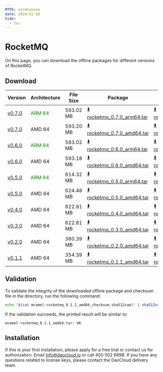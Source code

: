```yaml
---
MTPE: windsonsea
date: 2024-01-18
hide:
  - toc
---
```


# RocketMQ

On this page, you can download the offline packages for different versions of RocketMQ.

## Download

| Version | Architecture | File Size | Package   | Checksum File | Updated Date |
| ------ | ------------ | --------- | ---------- | ------------ | ------------ |
| [v0.7.0](../../../middleware/rocketmq/release-notes.md) | <font color=green>ARM 64</font> | 583.02 MB | [:arrow_down: rocketmq_0.7.0_arm64.tar](https://qiniu-download-public.daocloud.io/DaoCloud_Enterprise/mcamel-rocketmq_0.7.0_arm64.tar) | [:arrow_down: rocketmq_0.7.0_arm64_checksum.sha512sum](https://qiniu-download-public.daocloud.io/DaoCloud_Enterprise/mcamel-rocketmq_0.7.0_arm64_checksum.sha512sum) | 2024-06-05 |
| [v0.7.0](../../../middleware/rocketmq/release-notes.md) | AMD 64 | 593.20 MB | [:arrow_down: rocketmq_0.7.0_amd64.tar](https://qiniu-download-public.daocloud.io/DaoCloud_Enterprise/mcamel-rocketmq_0.7.0_amd64.tar) | [:arrow_down: rocketmq_0.7.0_amd64_checksum.sha512sum](https://qiniu-download-public.daocloud.io/DaoCloud_Enterprise/mcamel-rocketmq_0.7.0_amd64_checksum.sha512sum) | 2024-06-05 |
| [v0.6.0](../../../middleware/rocketmq/release-notes.md) | <font color=green>ARM 64</font> | 583.02 MB | [:arrow_down: rocketmq_0.6.0_arm64.tar](https://qiniu-download-public.daocloud.io/DaoCloud_Enterprise/mcamel-rocketmq_0.6.0_arm64.tar) | [:arrow_down: rocketmq_0.6.0_arm64_checksum.sha512sum](https://qiniu-download-public.daocloud.io/DaoCloud_Enterprise/mcamel-rocketmq_0.6.0_arm64_checksum.sha512sum) | 2024-05-08 |
| [v0.6.0](../../../middleware/rocketmq/release-notes.md) | AMD 64 | 593.18 MB | [:arrow_down: rocketmq_0.6.0_amd64.tar](https://qiniu-download-public.daocloud.io/DaoCloud_Enterprise/mcamel-rocketmq_0.6.0_amd64.tar) | [:arrow_down: rocketmq_0.6.0_amd64_checksum.sha512sum](https://qiniu-download-public.daocloud.io/DaoCloud_Enterprise/mcamel-rocketmq_0.6.0_amd64_checksum.sha512sum) | 2024-05-08 |
| [v0.5.0](../../../middleware/rocketmq/release-notes.md) | <font color="green">ARM 64</font> | 614.32 MB | [:arrow_down: rocketmq_0.5.0_arm64.tar](https://qiniu-download-public.daocloud.io/DaoCloud_Enterprise/mcamel-rocketmq_0.5.0_arm64.tar) | [:arrow_down: rocketmq_0.5.0_arm64_checksum.sha512sum](https://qiniu-download-public.daocloud.io/DaoCloud_Enterprise/mcamel-rocketmq_0.5.0_arm64_checksum.sha512sum) | 2024-04-03 |
| [v0.5.0](../../../middleware/rocketmq/release-notes.md) | AMD 64 | 624.48 MB | [:arrow_down: rocketmq_0.5.0_amd64.tar](https://qiniu-download-public.daocloud.io/DaoCloud_Enterprise/mcamel-rocketmq_0.5.0_amd64.tar) | [:arrow_down: rocketmq_0.5.0_amd64_checksum.sha512sum](https://qiniu-download-public.daocloud.io/DaoCloud_Enterprise/mcamel-rocketmq_0.5.0_amd64_checksum.sha512sum) | 2024-04-03 |
| [v0.4.0](../../../middleware/rocketmq/release-notes.md) | AMD 64 | 622.91 MB | [:arrow_down: rocketmq_0.4.0_amd64.tar](https://qiniu-download-public.daocloud.io/DaoCloud_Enterprise/mcamel-rocketmq_0.4.0_amd64.tar) | [:arrow_down: rocketmq_0.4.0_amd64_checksum.sha512sum](https://qiniu-download-public.daocloud.io/DaoCloud_Enterprise/mcamel-rocketmq_0.4.0_amd64_checksum.sha512sum) | 2024-02-01 |
| [v0.3.0](../../../middleware/rocketmq/release-notes.md) | AMD 64 | 622.81 MB | [:arrow_down: rocketmq_0.3.0_amd64.tar](https://qiniu-download-public.daocloud.io/DaoCloud_Enterprise/mcamel-rocketmq_0.3.0_amd64.tar) | [:arrow_down: rocketmq_0.3.0_amd64_checksum.sha512sum](https://qiniu-download-public.daocloud.io/DaoCloud_Enterprise/mcamel-rocketmq_0.3.0_amd64_checksum.sha512sum) | 2024-01-04 |
| [v0.2.0](../../../middleware/rocketmq/release-notes.md) | AMD 64 | 360.39 MB | [:arrow_down: rocketmq_0.2.0_amd64.tar](https://qiniu-download-public.daocloud.io/DaoCloud_Enterprise/mcamel-rocketmq_0.2.0_amd64.tar) | [:arrow_down: rocketmq_0.2.0_amd64_checksum.sha512sum](https://qiniu-download-public.daocloud.io/DaoCloud_Enterprise/mcamel-rocketmq_0.2.0_amd64_checksum.sha512sum) | 2023-12-10 |
| [v0.1.1](../../../middleware/rocketmq/release-notes.md) | AMD 64 | 354.39 MB | [:arrow_down: rocketmq_0.1.1_amd64.tar](https://qiniu-download-public.daocloud.io/DaoCloud_Enterprise/mcamel-rocketmq_0.1.1_amd64.tar) | [:arrow_down: rocketmq_0.1.1_amd64_checksum.sha512sum](https://qiniu-download-public.daocloud.io/DaoCloud_Enterprise/mcamel-rocketmq_0.1.1_amd64_checksum.sha512sum) | 2023-11-02 |

## Validation

To validate the integrity of the downloaded offline package and checksum file in the directory, run the following command:

```sh
echo "$(cat mcamel-rocketmq_0.1.1_amd64_checksum.sha512sum)" | sha512sum -c
```

If the validation succeeds, the printed result will be similar to:

```none
mcamel-rocketmq_0.1.1_amd64.tar: OK
```

## Installation

If this is your first installation, please apply for a free trial or contact us for authorization: Email info@daocloud.io or call 400 002 6898.
If you have any questions related to license keys, please contact the DaoCloud delivery team.
